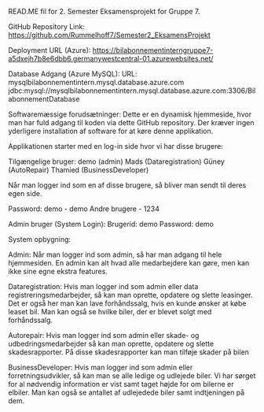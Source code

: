 READ.ME fil for 2. Semester Eksamensprojekt for Gruppe 7.

GitHub Repository Link: https://github.com/Rummelhoff7/Semester2_EksamensProjekt

Deployment URL (Azure): https://bilabonnementinterngruppe7-a5dxejh7b8e6dbb6.germanywestcentral-01.azurewebsites.net/

Database Adgang (Azure MySQL):
URL: mysqlbilabonnementintern.mysql.database.azure.com
jdbc:mysql://mysqlbilabonnementintern.mysql.database.azure.com:3306/BilabonnementDatabase

Softwaremæssige forudsætninger:
Dette er en dynamisk hjemmeside, hvor man har fuld adgang til koden via dette GitHub repository. Der kræver ingen yderligere installation af software for at køre denne applikation.

Applikationen starter med en log-in side hvor vi har disse brugere:

Tilgængelige bruger: 
  demo (admin)
  Mads (Dataregistration) 
  Güney (AutoRepair)
  Thamied (BusinessDeveloper)

Når man logger ind som en af disse brugere, så bliver man sendt til deres egen side.

Password: 
  demo - demo
  Andre brugere - 1234
  
Admin bruger (System Login):
  Brugerid: demo
  Password: demo



System opbygning:

Admin:
Når man logger ind som admin, så har man adgang til hele hjemmesiden. En admin kan alt hvad alle medarbejdere kan gøre, men kan ikke sine egne ekstra features.


Dataregistration:
Hvis man logger ind som admin eller data registreringsmedarbejder, så kan man oprette, opdatere og slette leasinger.
Det er også her man kan lave forhåndssalg, hvis en kunde ønsker at købe leaset bil. Man kan også se hvilke biler, der er blevet solgt med forhåndssalg.


Autorepair:
Hvis man logger ind som admin eller skade- og udbedringsmedarbejder så kan man oprette, opdatere og slette skadesrapporter.
På disse skadesrapporter kan man tilføje skader på bilen 


BusinessDeveloper:
Hvis man logger ind som admin eller forretningsudvikler, så kan man se alle ledige og udlejede biler. Vi har sørget for al nødvendig information er vist samt taget højde for om bilerne er elbiler.
Man kan også se antallet af udlejedede biler samt indtjeningen på dem.

  
